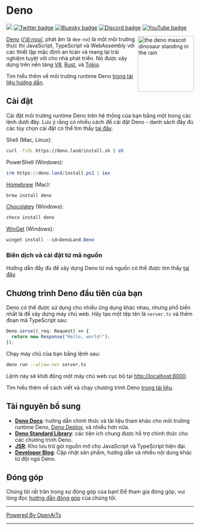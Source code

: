 # Deno

[![](https://img.shields.io/crates/v/deno.svg)](https://crates.io/crates/deno)
[![Twitter badge][]][Twitter link] [![Bluesky badge][]][Bluesky link]
[![Discord badge][]][Discord link] [![YouTube badge][]][YouTube link]

<img align="right" src="https://deno.land/logo.svg" height="150px" alt="the deno mascot dinosaur standing in the rain">

[Deno](https://deno.com)
([/ˈdiːnoʊ/](https://ipa-reader.com/?text=%CB%88di%CB%90no%CA%8A), phát âm là
`dee-no`) là một môi trường thực thi JavaScript, TypeScript và WebAssembly với các thiết lập mặc định an toàn và mang lại trải nghiệm tuyệt vời cho nhà phát triển. Nó được xây dựng trên nền tảng [V8](https://v8.dev/),
[Rust](https://www.rust-lang.org/), và [Tokio](https://tokio.rs/).

Tìm hiểu thêm về môi trường runtime Deno
[trong tài liệu hướng dẫn](https://docs.deno.com/runtime/manual).

## Cài đặt

Cài đặt môi trường runtime Deno trên hệ thống của bạn bằng một trong các lệnh dưới đây. Lưu ý rằng có nhiều cách để cài đặt Deno - danh sách đầy đủ các tùy chọn cài đặt có thể tìm thấy
[tại đây](https://docs.deno.com/runtime/manual/getting_started/installation).

Shell (Mac, Linux):

```sh
curl -fsSL https://deno.land/install.sh | sh
```

PowerShell (Windows):

```powershell
irm https://deno.land/install.ps1 | iex
```

[Homebrew](https://formulae.brew.sh/formula/deno) (Mac):

```sh
brew install deno
```

[Chocolatey](https://chocolatey.org/packages/deno) (Windows):

```powershell
choco install deno
```

[WinGet](https://winstall.app/apps/DenoLand.Deno) (Windows):

```powershell
winget install --id=DenoLand.Deno
```

### Biên dịch và cài đặt từ mã nguồn

Hướng dẫn đầy đủ để xây dựng Deno từ mã nguồn có thể được tìm thấy
[tại đây](https://github.com/denoland/deno/blob/main/.github/CONTRIBUTING.md#building-from-source).

## Chương trình Deno đầu tiên của bạn

Deno có thể được sử dụng cho nhiều ứng dụng khác nhau, nhưng phổ biến nhất là để xây dựng máy chủ web. Hãy tạo một tệp tên là `server.ts` và thêm đoạn mã TypeScript sau:

```ts
Deno.serve((_req: Request) => {
  return new Response("Hello, world!");
});
```

Chạy máy chủ của bạn bằng lệnh sau:

```sh
deno run --allow-net server.ts
```

Lệnh này sẽ khởi động một máy chủ web cục bộ tại
[http://localhost:8000](http://localhost:8000).

Tìm hiểu thêm về cách viết và chạy chương trình Deno
[trong tài liệu](https://docs.deno.com/runtime/manual).

## Tài nguyên bổ sung

- **[Deno Docs](https://docs.deno.com)**: hướng dẫn chính thức và tài liệu tham khảo cho môi trường runtime Deno, [Deno Deploy](https://deno.com/deploy), và nhiều hơn nữa.
- **[Deno Standard Library](https://jsr.io/@std)**: các tiện ích chung được hỗ trợ chính thức cho các chương trình Deno.
- **[JSR](https://jsr.io/)**: Kho lưu trữ gói nguồn mở cho JavaScript và TypeScript hiện đại.
- **[Developer Blog](https://deno.com/blog)**: Cập nhật sản phẩm, hướng dẫn và nhiều nội dung khác từ đội ngũ Deno.

## Đóng góp

Chúng tôi rất trân trọng sự đóng góp của bạn! Để tham gia đóng góp, vui lòng đọc
[hướng dẫn đóng góp](.github/CONTRIBUTING.md) của chúng tôi.

[Build status - Cirrus]: https://github.com/denoland/deno/workflows/ci/badge.svg?branch=main&event=push
[Build status]: https://github.com/denoland/deno/actions
[Twitter badge]: https://img.shields.io/twitter/follow/deno_land.svg?style=social&label=Follow
[Twitter link]: https://twitter.com/intent/follow?screen_name=deno_land
[Bluesky badge]: https://img.shields.io/badge/Follow-whitesmoke?logo=bluesky
[Bluesky link]: https://bsky.app/profile/deno.land
[YouTube badge]: https://img.shields.io/youtube/channel/subscribers/UCqC2G2M-rg4fzg1esKFLFIw?style=social
[YouTube link]: https://www.youtube.com/@deno_land
[Discord badge]: https://img.shields.io/discord/684898665143206084?logo=discord&style=social
[Discord link]: https://discord.gg/deno

---

[Powered By OpenAiTx](https://github.com/OpenAiTx/OpenAiTx)

---